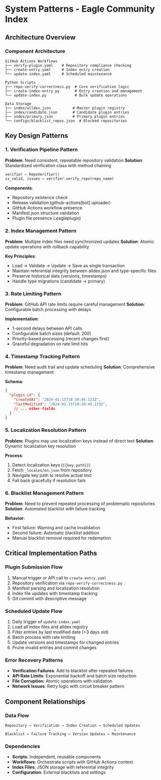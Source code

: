 # System Patterns - Eagle Community Index

## Architecture Overview

### Component Architecture
```
GitHub Actions Workflows
├── verify-plugin.yaml    # Repository compliance checking
├── create-entry.yaml     # Index entry creation
└── update-index.yaml     # Scheduled maintenance

Python Scripts
├── repo-verify-correctness.py  # Core verification logic
├── create-index-entry.py       # Entry creation and management
└── update-index.py             # Bulk update operations

Data Storage
├── index/alldex.json          # Master plugin registry
├── index/candidate.json       # Candidate plugin entries
├── index/primary.json         # Primary plugin entries
└── configs/blacklist_repos.json  # Blocked repositories
```

## Key Design Patterns

### 1. Verification Pipeline Pattern
**Problem**: Need consistent, repeatable repository validation
**Solution**: Standardized verification class with method chaining
```python
verifier = RepoVerifier()
is_valid, issues = verifier.verify_repo(repo_name)
```

**Components**:
- Repository existence check
- Release validation (github-actions[bot] uploader)
- GitHub Actions workflow presence
- Manifest.json structure validation
- Plugin file presence (.eagleplugin)

### 2. Index Management Pattern
**Problem**: Multiple index files need synchronized updates
**Solution**: Atomic update operations with rollback capability

**Key Principles**:
- Load → Validate → Update → Save as single transaction
- Maintain referential integrity between alldex.json and type-specific files
- Preserve historical data (versions, timestamps)
- Handle type migrations (candidate → primary)

### 3. Rate Limiting Pattern
**Problem**: GitHub API rate limits require careful management
**Solution**: Configurable batch processing with delays

**Implementation**:
- 1-second delays between API calls
- Configurable batch sizes (default: 200)
- Priority-based processing (recent changes first)
- Graceful degradation on rate limit hits

### 4. Timestamp Tracking Pattern
**Problem**: Need audit trail and update scheduling
**Solution**: Comprehensive timestamp management

**Schema**:
```json
{
  "plugin-id": {
    "createdAt": "2024-01-15T10:30:45.123Z",
    "lastModified": "2024-01-15T10:30:45.123Z",
    // ... other fields
  }
}
```

### 5. Localization Resolution Pattern
**Problem**: Plugins may use localization keys instead of direct text
**Solution**: Dynamic localization key resolution

**Process**:
1. Detect localization keys (`{{key.path}}`)
2. Fetch `_locales/en.json` from repository
3. Navigate key path to resolve actual text
4. Fall back gracefully if resolution fails

### 6. Blacklist Management Pattern
**Problem**: Need to prevent repeated processing of problematic repositories
**Solution**: Automated blacklist with failure tracking

**Behavior**:
- First failure: Warning and cache invalidation
- Second failure: Automatic blacklist addition
- Manual blacklist removal required for redemption

## Critical Implementation Paths

### Plugin Submission Flow
1. Manual trigger or API call to `create-entry.yaml`
2. Repository verification via `repo-verify-correctness.py`
3. Manifest parsing and localization resolution
4. Index file updates with timestamp tracking
5. Git commit with descriptive message

### Scheduled Update Flow
1. Daily trigger of `update-index.yaml`
2. Load all index files and alldex registry
3. Filter entries by last modified date (>3 days old)
4. Batch process with rate limiting
5. Update versions and timestamps for changed entries
6. Prune invalid entries and commit changes

### Error Recovery Patterns
- **Verification Failures**: Add to blacklist after repeated failures
- **API Rate Limits**: Exponential backoff and batch size reduction
- **File Corruption**: Atomic operations with validation
- **Network Issues**: Retry logic with circuit breaker pattern

## Component Relationships

### Data Flow
```
Repository → Verification → Index Creation → Scheduled Updates
     ↓              ↓              ↓              ↓
Blacklist ← Failure Tracking ← Version Updates ← Maintenance
```

### Dependencies
- **Scripts**: Independent, reusable components
- **Workflows**: Orchestrate scripts with GitHub Actions context
- **Index Files**: JSON storage with referential integrity
- **Configuration**: External blacklists and settings